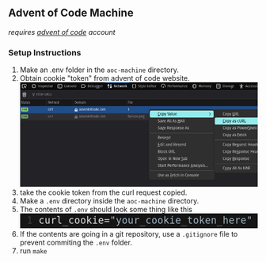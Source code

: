 ## Advent of Code Machine

*requires [advent of code](https://adventofcode.com/) account*

### Setup Instructions

1. Make an .env folder in the `aoc-machine` directory.
2. Obtain cookie "token" from advent of code website.
![get curl value](https://github.com/timmPrice/advent-of-code/blob/main/aoc-machine/images/inspect-3.png)
3. take the cookie token from the curl request copied.
4. Make a `.env` directory inside the `aoc-machine` directory.
5. The contents of `.env` should look some thing like this
![cookie token](https://github.com/timmPrice/advent-of-code/blob/main/aoc-machine/images/token.png) 
6. If the contents are going in a git repository, use a `.gitignore` file to prevent commiting the `.env` folder. 
7. run `make`
